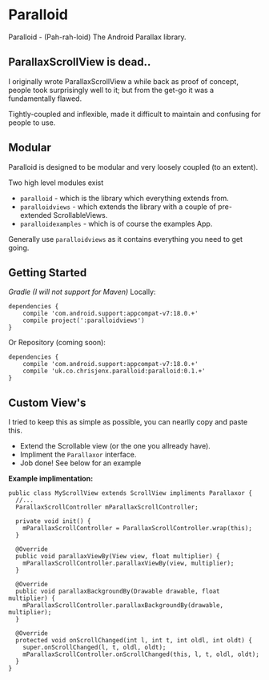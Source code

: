 Paralloid
=========

Paralloid - (Pah-rah-loid) The Android Parallax library.

ParallaxScrollView is dead..
----------------------------

I originally wrote ParallaxScrollView a while back as proof of concept, people took surprisingly well to it;
but from the get-go it was a fundamentally flawed.

Tightly-coupled and inflexible, made it difficult to maintain and confusing for people to use.

Modular
-------

Paralloid is designed to be modular and very loosely coupled (to an extent).

Two high level modules exist

- `paralloid` - which is the library which everything extends from.
- `paralloidviews` - which extends the library with a couple of pre-extended ScrollableViews.
- `paralloidexamples` - which is of course the examples App.

Generally use `paralloidviews` as it contains everything you need to get going.

Getting Started
---------------

_Gradle (I will not support for Maven)_
Locally:

    dependencies {
	    compile 'com.android.support:appcompat-v7:18.0.+'
        compile project(':paralloidviews')
    }
    
Or Repository (coming soon):

    dependencies {
    	compile 'com.android.support:appcompat-v7:18.0.+'
        compile 'uk.co.chrisjenx.paralloid:paralloid:0.1.+'
    }


Custom View's
-------------

I tried to keep this as simple as possible, you can nearlly copy and paste this.

- Extend the Scrollable view (or the one you allready have).
- Impliment the `Parallaxor` interface.
- Job done! See below for an example

__Example implimentation:__
    
    public class MyScrollView extends ScrollView impliments Parallaxor {
      //...
      ParallaxScrollController mParallaxScrollController;
      
      private void init() {
        mParallaxScrollController = ParallaxScrollController.wrap(this);
      }
      
      @Override
      public void parallaxViewBy(View view, float multiplier) {
        mParallaxScrollController.parallaxViewBy(view, multiplier);
      }
      
      @Override
      public void parallaxBackgroundBy(Drawable drawable, float multiplier) {
        mParallaxScrollController.parallaxBackgroundBy(drawable, multiplier);
      }
      
      @Override
      protected void onScrollChanged(int l, int t, int oldl, int oldt) {
        super.onScrollChanged(l, t, oldl, oldt);
        mParallaxScrollController.onScrollChanged(this, l, t, oldl, oldt);
      }
    }
    
    
